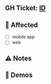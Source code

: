 ## GH Ticket: [ID](https://github.com/BrantalikP/zenji/issues/ID)

## 📝 Affected

- [ ] mobile app
- [ ] web

## ⚠️ Notes

<!-- insert notes if necessary -->

## 🎉 Demos

<!-- insert some images/GIF -->

